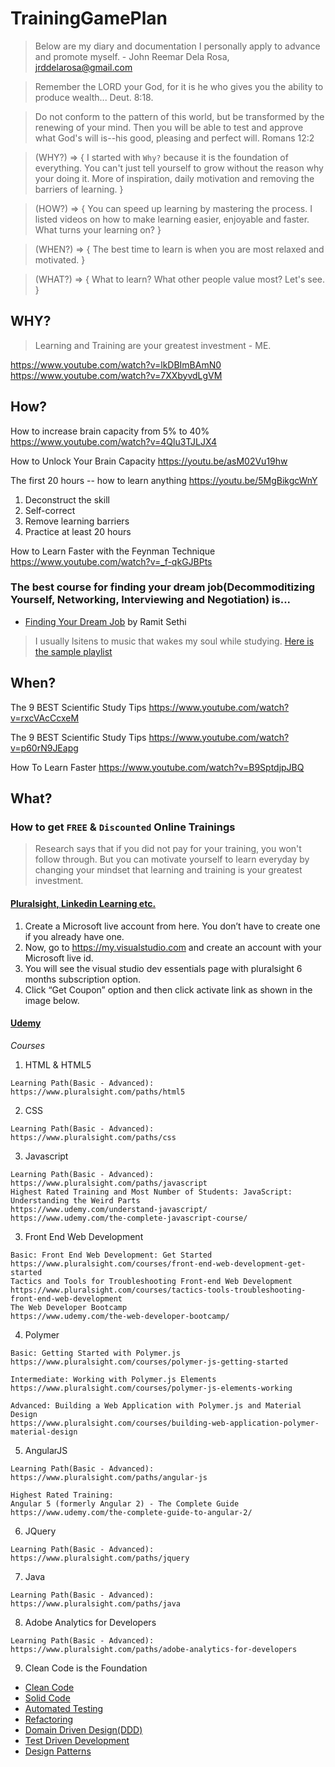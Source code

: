 # TrainingGamePlan
> Below are my diary and documentation I personally apply to advance and promote myself. - John Reemar Dela Rosa, jrddelarosa@gmail.com

> Remember the LORD your God, for it is he who gives you the ability to produce wealth... Deut. 8:18.

> Do not conform to the pattern of this world, but be transformed by the renewing of your mind. Then you will be able to test and approve what God's will is--his good, pleasing and perfect will. Romans 12:2

> (WHY?) => { I started with `Why?` because it is the foundation of everything. You can't just tell yourself to grow without the reason why your doing it. More of inspiration, daily motivation and removing the barriers of learning. }

>(HOW?) => { You can speed up learning by mastering the process. I listed videos on how to make learning easier, enjoyable and faster. What turns your learning on? }

>(WHEN?) => { The best time to learn is when you are most relaxed and motivated.  }

>(WHAT?) => { What to learn? What other people value most? Let's see. }


## WHY?

> Learning and Training are your greatest investment - ME.

https://www.youtube.com/watch?v=lkDBImBAmN0
https://www.youtube.com/watch?v=7XXbyvdLgVM

## How?

How to increase brain capacity from 5% to 40%
https://www.youtube.com/watch?v=4Qlu3TJLJX4

How to Unlock Your Brain Capacity
https://youtu.be/asM02Vu19hw

The first 20 hours -- how to learn anything
https://youtu.be/5MgBikgcWnY
1. Deconstruct the skill
2. Self-correct
3. Remove learning barriers
4. Practice at least 20 hours

How to Learn Faster with the Feynman Technique
https://www.youtube.com/watch?v=_f-qkGJBPts

### The best course for finding your dream job(Decommoditizing Yourself, Networking, Interviewing and Negotiation) is...
- [Finding Your Dream Job](https://www.iwillteachyoutoberich.com/find-your-dream-job/)  by Ramit Sethi

> I usually lsitens to music that wakes my soul while studying. [Here is the sample playlist](https://www.youtube.com/watch?v=C6rziIUQMUs&index=2&list=RDXOCZ1KqRnPc)

## When?
The 9 BEST Scientific Study Tips
https://www.youtube.com/watch?v=rxcVAcCcxeM

The 9 BEST Scientific Study Tips
https://www.youtube.com/watch?v=p60rN9JEapg

How To Learn Faster
https://www.youtube.com/watch?v=B9SptdjpJBQ

## What?

### How to get `FREE` & `Discounted` Online Trainings

> Research says that if you did not pay for your training, you won't follow through. But you can motivate yourself to learn everyday by changing your mindset that learning and training is your greatest investment.

#### [Pluralsight, Linkedin Learning etc.](https://my.visualstudio.com)
1. Create a Microsoft live account from here. You don’t have to create one if you already have one.
2. Now, go to https://my.visualstudio.com and create an account with your Microsoft live id.
3. You will see the visual studio dev essentials page with pluralsight 6 months subscription option.
4. Click “Get Coupon” option and then click activate link as shown in the image below.

#### [Udemy](https://www.retailmenot.com/view/udemy.com)

*Courses*
1. HTML & HTML5
```
Learning Path(Basic - Advanced):
https://www.pluralsight.com/paths/html5

```
2. CSS
```
Learning Path(Basic - Advanced):
https://www.pluralsight.com/paths/css
```
3. Javascript
```
Learning Path(Basic - Advanced):
https://www.pluralsight.com/paths/javascript
Highest Rated Training and Most Number of Students: JavaScript: Understanding the Weird Parts
https://www.udemy.com/understand-javascript/
https://www.udemy.com/the-complete-javascript-course/
```
3. Front End Web Development
```
Basic: Front End Web Development: Get Started
https://www.pluralsight.com/courses/front-end-web-development-get-started
Tactics and Tools for Troubleshooting Front-end Web Development
https://www.pluralsight.com/courses/tactics-tools-troubleshooting-front-end-web-development
The Web Developer Bootcamp
https://www.udemy.com/the-web-developer-bootcamp/
```
4. Polymer
```
Basic: Getting Started with Polymer.js
https://www.pluralsight.com/courses/polymer-js-getting-started

Intermediate: Working with Polymer.js Elements
https://www.pluralsight.com/courses/polymer-js-elements-working

Advanced: Building a Web Application with Polymer.js and Material Design
https://www.pluralsight.com/courses/building-web-application-polymer-material-design
```
5. AngularJS
```
Learning Path(Basic - Advanced):
https://www.pluralsight.com/paths/angular-js

Highest Rated Training:
Angular 5 (formerly Angular 2) - The Complete Guide
https://www.udemy.com/the-complete-guide-to-angular-2/
```

6. JQuery
```
Learning Path(Basic - Advanced):
https://www.pluralsight.com/paths/jquery

```

7. Java
```
Learning Path(Basic - Advanced):
https://www.pluralsight.com/paths/java

```

8. Adobe Analytics for Developers
```
Learning Path(Basic - Advanced):
https://www.pluralsight.com/paths/adobe-analytics-for-developers

```

9. Clean Code is the Foundation

- [Clean Code](https://app.pluralsight.com/library/courses/writing-clean-code-humans/table-of-contents)
- [Solid Code](https://www.pluralsight.com/courses/principles-oo-design)
- [Automated Testing](https://app.pluralsight.com/library/courses/automated-testing-fraidy-cats/table-of-contents)
- [Refactoring](https://www.pluralsight.com/courses/refactoring-fundamentals)
- [Domain Driven Design(DDD)](https://www.pluralsight.com/courses/patterns-library)
- [Test Driven Development](https://www.pluralsight.com/courses/outside-in-tdd)
- [Design Patterns](https://app.pluralsight.com/library/courses/patterns-library/)


